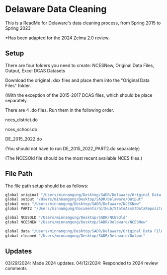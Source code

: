 
# Delaware Data Cleaning

This is a ReadMe for Delaware's data cleaning process, from Spring 2015 to Spring 2023 

*Has been adapted for the 2024 Zelma 2.0 review.




## Setup

There are four folders you need to create: 
NCESNew, Original Data Files, Output, Excel DCAS Datasets

Download the original .xlsx files and place them into the "Original Data Files" folder. 

(With the exception of the 2015-2017 DCAS files, which should be place separately.

There are 4 .do files. Run them in the following order.

nces_district.do

nces_school.do

DE_2015_2022.do 

(You should not have to run DE_2015_2022_PART2.do separately)

(The NCESOld file should be the most recent available NCES files.)

    
## File Path

The file path setup should be as follows: 

```bash
global original "/Users/minnamgung/Desktop/SADR/Delaware/Original Data Files"
global output "/Users/minnamgung/Desktop/SADR/Delaware/Output"
global nces "/Users/minnamgung/Desktop/SADR/Delaware/NCESNew"
global PART2 "/Users/minnamgung/Documents/GitHub/StateAssmtDataRepository/Version 1.1/state code/Delaware/DE_2015_2022_PART2.do"

global NCESOLD "/Users/minnamgung/Desktop/SADR/NCESOld"
global NCESNEW "/Users/minnamgung/Desktop/SADR/Delaware/NCESNew"

global data "/Users/minnamgung/Desktop/SADR/Delaware/Original Data Files/Excel DCAS Datasets"
global cleaned "/Users/minnamgung/Desktop/SADR/Delaware/Output"
```
## Updates

03/29/2024: Made 2024 updates.
04/12/2024: Responded to 2024 review comments
